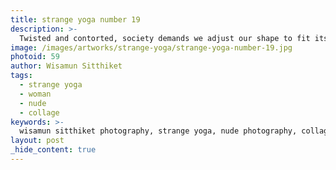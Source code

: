 ```yaml
---
title: strange yoga number 19
description: >-
  Twisted and contorted, society demands we adjust our shape to fit its image. This is the Strange Yoga collection by Wisamun Sitthiket.
image: /images/artworks/strange-yoga/strange-yoga-number-19.jpg
photoid: 59
author: Wisamun Sitthiket
tags:
  - strange yoga
  - woman
  - nude
  - collage
keywords: >-
  wisamun sitthiket photography, strange yoga, nude photography, collage, woman
layout: post
_hide_content: true
---
```

